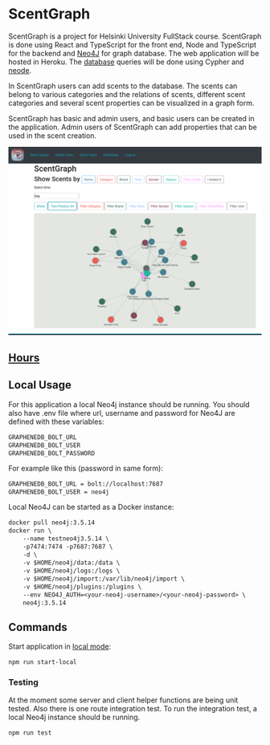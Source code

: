 # ScentGraph

ScentGraph is a project for Helsinki University FullStack course. ScentGraph is done using React and TypeScript for the front end, Node and TypeScript for the backend and [Neo4J](https://neo4j.com/) for graph database. The web application will be hosted in Heroku. The [database](https://github.com/apndx/ScentGraph/blob/master/documentation/database.md) queries will be done using Cypher and [neode](https://www.npmjs.com/package/neode).

In ScentGraph users can add scents to the database. The scents can belong to various categories and the relations of scents, different scent categories and several scent properties can be visualized in a graph form.

ScentGraph has basic and admin users, and basic users can be created in the application. Admin users of ScentGraph can add properties that can be used in the scent creation.

<img src="https://github.com/apndx/ScentGraph/blob/master/documentation/scent-graph-show-scents.png" width="800">

## [Hours](https://github.com/apndx/ScentGraph/blob/master/documentation/hourlist.md)

## Local Usage

For this application a local Neo4j instance should be running. You should also have .env file where url, username and password for Neo4J are defined with these variables:

```
GRAPHENEDB_BOLT_URL
GRAPHENEDB_BOLT_USER
GRAPHENEDB_BOLT_PASSWORD
```

For example like this (password in same form):

```
GRAPHENEDB_BOLT_URL = bolt://localhost:7687
GRAPHENEDB_BOLT_USER = neo4j

```

Local Neo4J can be started as a Docker instance:

```
docker pull neo4j:3.5.14
docker run \
    --name testneo4j3.5.14 \
    -p7474:7474 -p7687:7687 \
    -d \
    -v $HOME/neo4j/data:/data \
    -v $HOME/neo4j/logs:/logs \
    -v $HOME/neo4j/import:/var/lib/neo4j/import \
    -v $HOME/neo4j/plugins:/plugins \
    --env NEO4J_AUTH=<your-neo4j-username>/<your-neo4j-password> \
    neo4j:3.5.14

```

## Commands

Start application in [local mode](http://localhost:3001/):
```
npm run start-local
```

### Testing

At the moment some server and client helper functions are being unit tested. Also there is one route integration test. To run the integration test, a local Neo4j instance should be running.

```
npm run test
```
